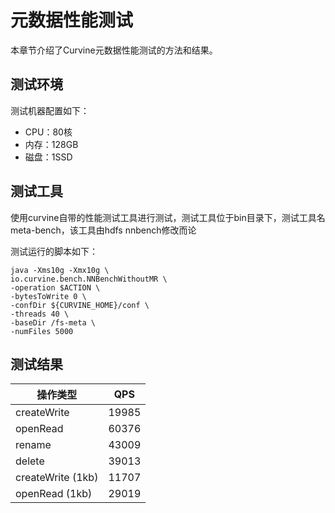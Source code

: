 # 元数据性能测试
本章节介绍了Curvine元数据性能测试的方法和结果。

## 测试环境
测试机器配置如下：
- CPU：80核 
- 内存：128GB
- 磁盘：1SSD


## 测试工具
使用curvine自带的性能测试工具进行测试，测试工具位于bin目录下，测试工具名meta-bench，该工具由hdfs nnbench修改而论

测试运行的脚本如下：
```
java -Xms10g -Xmx10g \
io.curvine.bench.NNBenchWithoutMR \
-operation $ACTION \
-bytesToWrite 0 \
-confDir ${CURVINE_HOME}/conf \
-threads 40 \
-baseDir /fs-meta \
-numFiles 5000
```

## 测试结果
| 操作类型               | QPS      |
|------------------------|----------|
| createWrite            | 19985    |
| openRead               | 60376    |
| rename                 | 43009    |
| delete                 | 39013    |
| createWrite (1kb)      | 11707    |
| openRead (1kb)         | 29019    |
